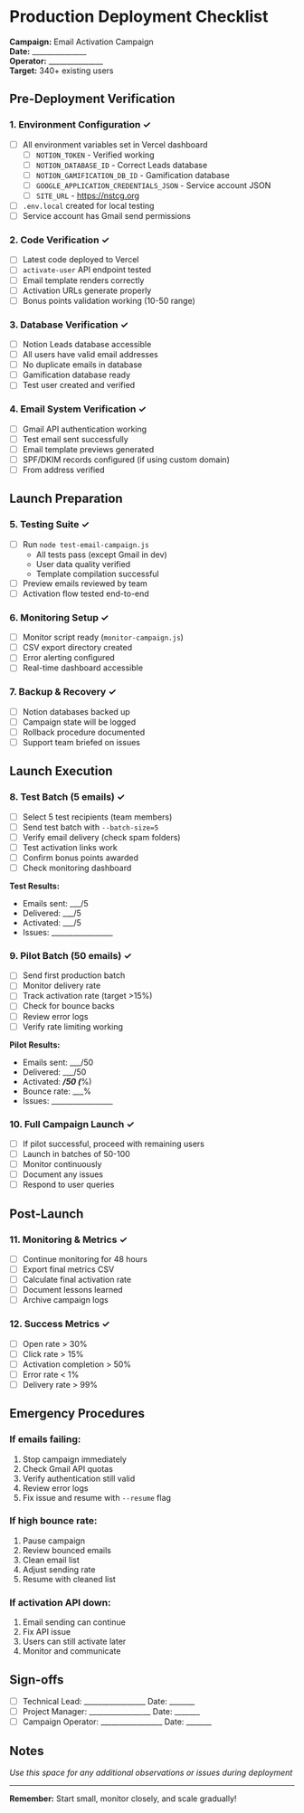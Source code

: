 # Production Deployment Checklist

**Campaign:** Email Activation Campaign  
**Date:** _______________  
**Operator:** _______________  
**Target:** 340+ existing users  

## Pre-Deployment Verification

### 1. Environment Configuration ✓
- [ ] All environment variables set in Vercel dashboard
  - [ ] `NOTION_TOKEN` - Verified working
  - [ ] `NOTION_DATABASE_ID` - Correct Leads database
  - [ ] `NOTION_GAMIFICATION_DB_ID` - Gamification database
  - [ ] `GOOGLE_APPLICATION_CREDENTIALS_JSON` - Service account JSON
  - [ ] `SITE_URL` - https://nstcg.org
- [ ] `.env.local` created for local testing
- [ ] Service account has Gmail send permissions

### 2. Code Verification ✓
- [ ] Latest code deployed to Vercel
- [ ] `activate-user` API endpoint tested
- [ ] Email template renders correctly
- [ ] Activation URLs generate properly
- [ ] Bonus points validation working (10-50 range)

### 3. Database Verification ✓
- [ ] Notion Leads database accessible
- [ ] All users have valid email addresses
- [ ] No duplicate emails in database
- [ ] Gamification database ready
- [ ] Test user created and verified

### 4. Email System Verification ✓
- [ ] Gmail API authentication working
- [ ] Test email sent successfully
- [ ] Email template previews generated
- [ ] SPF/DKIM records configured (if using custom domain)
- [ ] From address verified

## Launch Preparation

### 5. Testing Suite ✓
- [ ] Run `node test-email-campaign.js`
  - All tests pass (except Gmail in dev)
  - User data quality verified
  - Template compilation successful
- [ ] Preview emails reviewed by team
- [ ] Activation flow tested end-to-end

### 6. Monitoring Setup ✓
- [ ] Monitor script ready (`monitor-campaign.js`)
- [ ] CSV export directory created
- [ ] Error alerting configured
- [ ] Real-time dashboard accessible

### 7. Backup & Recovery ✓
- [ ] Notion databases backed up
- [ ] Campaign state will be logged
- [ ] Rollback procedure documented
- [ ] Support team briefed on issues

## Launch Execution

### 8. Test Batch (5 emails) ✓
- [ ] Select 5 test recipients (team members)
- [ ] Send test batch with `--batch-size=5`
- [ ] Verify email delivery (check spam folders)
- [ ] Test activation links work
- [ ] Confirm bonus points awarded
- [ ] Check monitoring dashboard

**Test Results:**
- Emails sent: ___/5
- Delivered: ___/5  
- Activated: ___/5
- Issues: _________________

### 9. Pilot Batch (50 emails) ✓
- [ ] Send first production batch
- [ ] Monitor delivery rate
- [ ] Track activation rate (target >15%)
- [ ] Check for bounce backs
- [ ] Review error logs
- [ ] Verify rate limiting working

**Pilot Results:**
- Emails sent: ___/50
- Delivered: ___/50
- Activated: ___/50 (___%)
- Bounce rate: ___%
- Issues: _________________

### 10. Full Campaign Launch ✓
- [ ] If pilot successful, proceed with remaining users
- [ ] Launch in batches of 50-100
- [ ] Monitor continuously
- [ ] Document any issues
- [ ] Respond to user queries

## Post-Launch

### 11. Monitoring & Metrics ✓
- [ ] Continue monitoring for 48 hours
- [ ] Export final metrics CSV
- [ ] Calculate final activation rate
- [ ] Document lessons learned
- [ ] Archive campaign logs

### 12. Success Metrics ✓
- [ ] Open rate > 30%
- [ ] Click rate > 15%
- [ ] Activation completion > 50%
- [ ] Error rate < 1%
- [ ] Delivery rate > 99%

## Emergency Procedures

### If emails failing:
1. Stop campaign immediately
2. Check Gmail API quotas
3. Verify authentication still valid
4. Review error logs
5. Fix issue and resume with `--resume` flag

### If high bounce rate:
1. Pause campaign
2. Review bounced emails
3. Clean email list
4. Adjust sending rate
5. Resume with cleaned list

### If activation API down:
1. Email sending can continue
2. Fix API issue
3. Users can still activate later
4. Monitor and communicate

## Sign-offs

- [ ] Technical Lead: _________________ Date: _______
- [ ] Project Manager: _________________ Date: _______
- [ ] Campaign Operator: _________________ Date: _______

## Notes

_Use this space for any additional observations or issues during deployment_

---

**Remember:** Start small, monitor closely, and scale gradually!